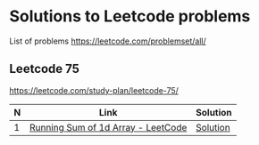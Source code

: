 # Solutions to Leetcode problems
List of problems https://leetcode.com/problemset/all/


## Leetcode 75
https://leetcode.com/study-plan/leetcode-75/

| N   | Link                                                                                                                       | Solution                                 |
| --- | -------------------------------------------------------------------------------------------------------------------------- | ---------------------------------------- |
| 1   | [Running Sum of 1d Array - LeetCode](https://leetcode.com/problems/running-sum-of-1d-array/?envType=study-plan&id=level-1) | [Solution](problems/1480_running_sum.md) | 
